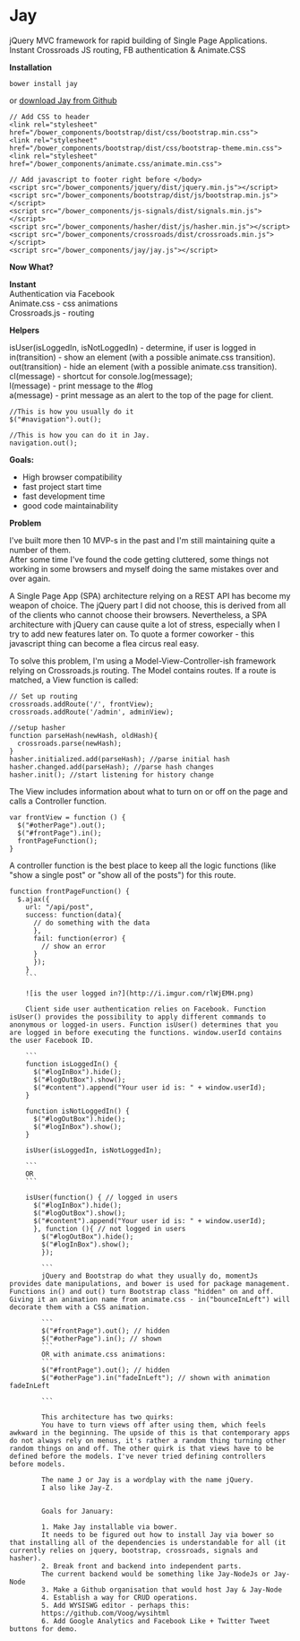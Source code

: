 # Jay
jQuery MVC framework for rapid building of Single Page Applications. Instant Crossroads JS routing, FB authentication &amp; Animate.CSS

**Installation**

```
bower install jay
```
or [download Jay from Github](https://github.com/jayJs/jay/archive/master.zip)  

```
// Add CSS to header
<link rel="stylesheet" href="/bower_components/bootstrap/dist/css/bootstrap.min.css">
<link rel="stylesheet" href="/bower_components/bootstrap/dist/css/bootstrap-theme.min.css">
<link rel="stylesheet" href="/bower_components/animate.css/animate.min.css">

// Add javascript to footer right before </body>
<script src="/bower_components/jquery/dist/jquery.min.js"></script>
<script src="/bower_components/bootstrap/dist/js/bootstrap.min.js"></script>
<script src="/bower_components/js-signals/dist/signals.min.js"></script>
<script src="/bower_components/hasher/dist/js/hasher.min.js"></script>
<script src="/bower_components/crossroads/dist/crossroads.min.js"></script>
<script src="/bower_components/jay/jay.js"></script>

```

**Now What?**  



**Instant**  
Authentication via Facebook  
Animate.css - css animations  
Crossroads.js - routing  

**Helpers**  

isUser(isLoggedIn, isNotLoggedIn) - determine, if user is logged in  
in(transition) - show an element (with a possible animate.css transition).  
out(transition) - hide an element (with a possible animate.css transition).  
cl(message) - shortcut for console.log(message);  
l(message) - print message to the #log  
a(message) - print message as an alert to the top of the page for client.  

```
//This is how you usually do it
$("#navigation").out();  

//This is how you can do it in Jay.
navigation.out();
```


**Goals:**  
* High browser compatibility  
* fast project start time  
* fast development time  
* good code maintainability  



**Problem**

I've built more then 10 MVP-s in the past and I'm still maintaining quite a number of them.  
After some time I've found the code getting cluttered, some things not working in some browsers and myself doing the same mistakes over and over again.  

A Single Page App (SPA) architecture relying on a REST API has become my weapon of choice. The jQuery part I did not choose, this is derived from all of the clients who cannot choose their browsers. Nevertheless, a SPA architecture with jQuery can cause quite a lot of stress, especially when I try to add new features later on. To quote a former coworker - this javascript thing can become a flea circus real easy.  

To solve this problem, I'm using a Model-View-Controller-ish framework relying on Crossroads.js routing. The Model contains routes. If a route is matched, a View function is called:

```
// Set up routing
crossroads.addRoute('/', frontView);
crossroads.addRoute('/admin', adminView);

//setup hasher
function parseHash(newHash, oldHash){
  crossroads.parse(newHash);
}
hasher.initialized.add(parseHash); //parse initial hash
hasher.changed.add(parseHash); //parse hash changes
hasher.init(); //start listening for history change

```
The View includes information about what to turn on or off on the page and calls a Controller function.
```
var frontView = function () {
  $("#otherPage").out();
  $("#frontPage").in();
  frontPageFunction();
}
```
A controller function is the best place to keep all the logic functions (like "show a single post" or "show all of the posts") for this route.

```
function frontPageFunction() {
  $.ajax({
    url: "/api/post",
    success: function(data){
      // do something with the data
      },
      fail: function(error) {
        // show an error
      }
      });
    }
    ```

    ![is the user logged in?](http://i.imgur.com/rlWjEMH.png)

    Client side user authentication relies on Facebook. Function isUser() provides the possibility to apply different commands to anonymous or logged-in users. Function isUser() determines that you are logged in before executing the functions. window.userId contains the user Facebook ID.

    ```
    function isLoggedIn() {
      $("#logInBox").hide();
      $("#logOutBox").show();  
      $("#content").append("Your user id is: " + window.userId);
    }

    function isNotLoggedIn() {
      $("#logOutBox").hide();  
      $("#logInBox").show();
    }

    isUser(isLoggedIn, isNotLoggedIn);  

    ```
    OR  
    ```

    isUser(function() { // logged in users
      $("#logInBox").hide();
      $("#logOutBox").show();  
      $("#content").append("Your user id is: " + window.userId);
      }, function (){ // not logged in users
        $("#logOutBox").hide();  
        $("#logInBox").show();
        });  

        ```
        jQuery and Bootstrap do what they usually do, momentJs provides date manipulations, and bower is used for package management. Functions in() and out() turn Bootstrap class "hidden" on and off. Giving it an animation name from animate.css - in("bounceInLeft") will decorate them with a CSS animation.

        ```
        $("#frontPage").out(); // hidden
        $("#otherPage").in(); // shown
        ```
        OR with animate.css animations:
        ```
        $("#frontPage").out(); // hidden
        $("#otherPage").in("fadeInLeft"); // shown with animation fadeInLeft

        ```

        This architecture has two quirks:  
        You have to turn views off after using them, which feels awkward in the beginning. The upside of this is that contemporary apps do not always rely on menus, it's rather a random thing turning other random things on and off. The other quirk is that views have to be defined before the models. I've never tried defining controllers before models.  

        The name J or Jay is a wordplay with the name jQuery.  
        I also like Jay-Z.  


        Goals for January:  

        1. Make Jay installable via bower.  
        It needs to be figured out how to install Jay via bower so that installing all of the dependencies is understandable for all (it currently relies on jquery, bootstrap, crossroads, signals and hasher).  
        2. Break front and backend into independent parts.  
        The current backend would be something like Jay-NodeJs or Jay-Node  
        3. Make a Github organisation that would host Jay & Jay-Node  
        4. Establish a way for CRUD operations.  
        5. Add WYSISWG editor - perhaps this:  
        https://github.com/Voog/wysihtml  
        6. Add Google Analytics and Facebook Like + Twitter Tweet buttons for demo.  
